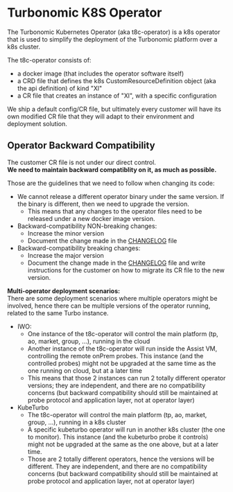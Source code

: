 Turbonomic K8S Operator
====================

The Turbonomic Kubernetes Operator (aka t8c-operator) is a k8s operator that is used to simplify 
the deployment of the Turbonomic platform over a k8s cluster.

The t8c-operator consists of:
* a docker image (that includes the operator software itself)
* a CRD file that defines the k8s CustomResourceDefinition object (aka the api definition) of 
  kind "Xl"
* a CR file that creates an instance of "Xl", with a specific configuration

We ship a default config/CR file, but ultimately every customer will have its own modified CR 
file that they will adapt to their environment and deployment solution. 

Operator Backward Compatibility
-------------------------------
The customer CR file is not under our direct control.  
**We need to maintain backward compatiblity on it, as much as possible.**

Those are the guidelines that we need to follow when changing its code:
* We cannot release a different operator binary under the same version. If the binary is 
  different, then we need to upgrade the version.
  * This means that any changes to the operator files need to be released under a new docker 
    image version.
* Backward-compatibility NON-breaking changes:
  * Increase the minor version
  * Document the change made in the [CHANGELOG](CHANGELOG.md) file
* Backward-compatibility breaking changes:
    * Increase the major version
    * Document the change made in the [CHANGELOG](CHANGELOG.md) file and write instructions for the customer on 
      how to migrate its CR file to the new version.


**Multi-operator deployment scenarios:**  
There are some deployment scenarios where multiple operators might be involved, hence there can 
be multiple versions of the operator running, related to the same Turbo instance.
* IWO:
  * One instance of the t8c-operator will control the main platform (tp, ao, market, group, ...), 
    running in the cloud
  * Another instance of the t8c-operator will run inside the Assist VM, controlling the remote 
    onPrem probes. This instance (and the controlled probes) might not be upgraded at the same 
    time as the one running on cloud, but at a later time
  * This means that those 2 instances can run 2 totally different operator versions; they are 
    independent, and there are no compatibility concerns (but backward compatibility should 
    still be maintained at probe protocol and application layer, not at operator layer)  
* KubeTurbo
  * The t8c-operator will control the main platform (tp, ao, market, group, ...), running in a 
    k8s cluster
  * A specific kubeturbo operator will run in another k8s cluster (the one to monitor). This 
    instance (and the kubeturbo probe it controls) might not be upgraded at the same as the one 
    above, but at a later time.
  * Those are 2 totally different operators, hence the versions will be different. They are
    independent, and there are no compatibility concerns (but backward compatibility should
    still be maintained at probe protocol and application layer, not at operator layer)  
